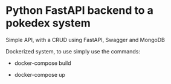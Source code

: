 # Python FastAPI backend to a pokedex system

Simple API, with a CRUD using FastAPI, Swagger and MongoDB

Dockerized system, to use simply use the commands:

- docker-compose build

- docker-compose up